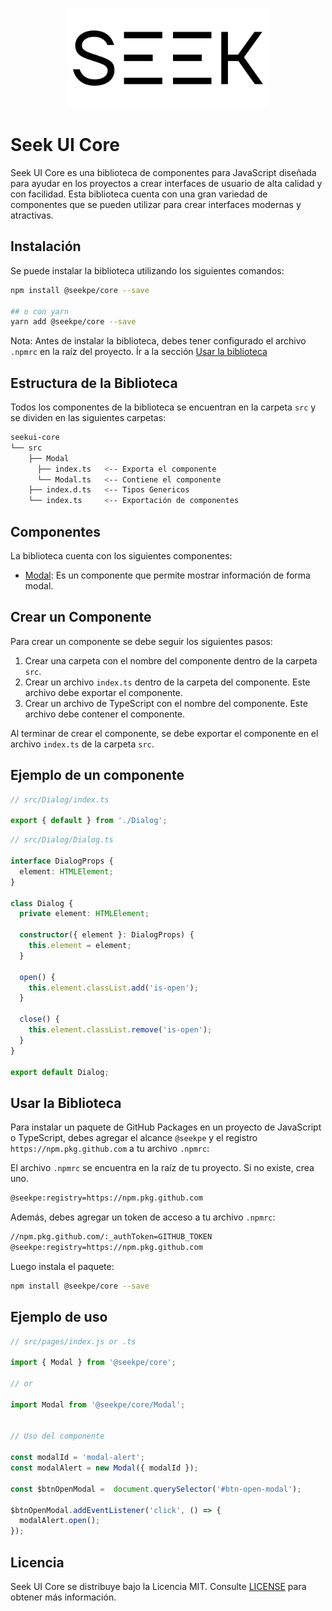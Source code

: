 <!-- markdownlint-disable-next-line -->
<p align="center">
  <!-- markdownlint-disable-next-line -->
  <a href="https://mui.com/" rel="noopener" target="_blank"><picture><source media="(prefers-color-scheme: dark)" srcset="./apps/docs/public/static/seek-white-logo.svg"><img alt="Logo Seek" src="./../../apps/docs/public/static/seek-black-logo.svg" width="320"></picture></a>
</p>

# Seek UI Core

Seek UI Core es una biblioteca de componentes para JavaScript diseñada para ayudar en los proyectos a crear interfaces de usuario de alta calidad y con facilidad. Esta biblioteca cuenta con una gran variedad de componentes que se pueden utilizar para crear interfaces modernas y atractivas.

## Instalación

Se puede instalar la biblioteca utilizando los siguientes comandos:

```bash
npm install @seekpe/core --save

## o con yarn
yarn add @seekpe/core --save
```

Nota: Antes de instalar la biblioteca, debes tener configurado el archivo `.npmrc` en la raíz del proyecto. Ír a la sección [Usar la biblioteca](#usar-la-biblioteca)

## Estructura de la Biblioteca

Todos los componentes de la biblioteca se encuentran en la carpeta `src` y se dividen en las siguientes carpetas:

```bash
seekui-core
└── src
    ├── Modal
      ├── index.ts   <-- Exporta el componente
      └── Modal.ts   <-- Contiene el componente
    ├── index.d.ts   <-- Tipos Genericos
    └── index.ts     <-- Exportación de componentes
```

## Componentes

La biblioteca cuenta con los siguientes componentes:

- [Modal](./src/Modal/MODAL.ts): Es un componente que permite mostrar información de forma modal.

## Crear un Componente

Para crear un componente se debe seguir los siguientes pasos:

1. Crear una carpeta con el nombre del componente dentro de la carpeta `src`.
2. Crear un archivo `index.ts` dentro de la carpeta del componente. Este archivo debe exportar el componente.
3. Crear un archivo de TypeScript con el nombre del componente. Este archivo debe contener el componente.

Al terminar de crear el componente, se debe exportar el componente en el archivo `index.ts` de la carpeta `src`.

## Ejemplo de un componente

```typescript
// src/Dialog/index.ts

export { default } from './Dialog';
```

```typescript
// src/Dialog/Dialog.ts

interface DialogProps {
  element: HTMLElement;
}

class Dialog {
  private element: HTMLElement;

  constructor({ element }: DialogProps) {
    this.element = element;
  }

  open() {
    this.element.classList.add('is-open');
  }

  close() {
    this.element.classList.remove('is-open');
  }
}

export default Dialog;
```

## Usar la Biblioteca

Para instalar un paquete de GitHub Packages en un proyecto de JavaScript o TypeScript, debes agregar el alcance `@seekpe` y el registro `https://npm.pkg.github.com` a tu archivo `.npmrc`:

El archivo `.npmrc` se encuentra en la raíz de tu proyecto. Si no existe, crea uno.

```bash
@seekpe:registry=https://npm.pkg.github.com
```

Además, debes agregar un token de acceso a tu archivo `.npmrc`:

```bash
//npm.pkg.github.com/:_authToken=GITHUB_TOKEN
@seekpe:registry=https://npm.pkg.github.com
```

Luego instala el paquete:

```bash
npm install @seekpe/core --save
```

## Ejemplo de uso

```typescript
// src/pages/index.js or .ts

import { Modal } from '@seekpe/core';

// or 

import Modal from '@seekpe/core/Modal';


// Uso del componente

const modalId = 'modal-alert';
const modalAlert = new Modal({ modalId });

const $btnOpenModal =  document.querySelector('#btn-open-modal');

$btnOpenModal.addEventListener('click', () => {
  modalAlert.open();
});

```

## Licencia

Seek UI Core se distribuye bajo la Licencia MIT. Consulte [LICENSE](LICENSE) para obtener más información.
